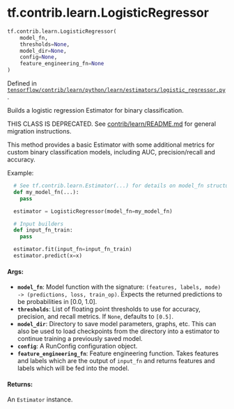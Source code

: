 <div itemscope itemtype="http://developers.google.com/ReferenceObject">
<meta itemprop="name" content="tf.contrib.learn.LogisticRegressor" />
<meta itemprop="path" content="Stable" />
</div>

# tf.contrib.learn.LogisticRegressor

``` python
tf.contrib.learn.LogisticRegressor(
    model_fn,
    thresholds=None,
    model_dir=None,
    config=None,
    feature_engineering_fn=None
)
```



Defined in [`tensorflow/contrib/learn/python/learn/estimators/logistic_regressor.py`](/code/stable/tensorflow/contrib/learn/python/learn/estimators/logistic_regressor.py).

Builds a logistic regression Estimator for binary classification.

THIS CLASS IS DEPRECATED. See
[contrib/learn/README.md](https://www.tensorflow.org/code/tensorflow/contrib/learn/README.md)
for general migration instructions.

This method provides a basic Estimator with some additional metrics for custom
binary classification models, including AUC, precision/recall and accuracy.

Example:

```python
  # See tf.contrib.learn.Estimator(...) for details on model_fn structure
  def my_model_fn(...):
    pass

  estimator = LogisticRegressor(model_fn=my_model_fn)

  # Input builders
  def input_fn_train:
    pass

  estimator.fit(input_fn=input_fn_train)
  estimator.predict(x=x)
```

#### Args:

* <b>`model_fn`</b>: Model function with the signature:
    `(features, labels, mode) -> (predictions, loss, train_op)`.
    Expects the returned predictions to be probabilities in [0.0, 1.0].
* <b>`thresholds`</b>: List of floating point thresholds to use for accuracy,
    precision, and recall metrics. If `None`, defaults to `[0.5]`.
* <b>`model_dir`</b>: Directory to save model parameters, graphs, etc. This can also
    be used to load checkpoints from the directory into a estimator to
    continue training a previously saved model.
* <b>`config`</b>: A RunConfig configuration object.
* <b>`feature_engineering_fn`</b>: Feature engineering function. Takes features and
                    labels which are the output of `input_fn` and
                    returns features and labels which will be fed
                    into the model.


#### Returns:

An `Estimator` instance.